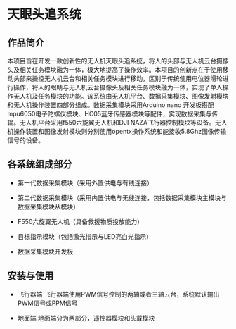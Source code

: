 # 天眼头追系统
## 作品简介
本项目旨在开发一款创新性的无人机天眼头追系统，将人的头部与无人机云台摄像头及相关任务模块融为一体，极大地提高了操作效率。本项目的创新点在于使用移动头部来操控无人机云台和相关任务模块进行移动，区别于传统使用电位器滑轮进行操作，将人的眼睛与无人机云台摄像头及相关任务模块融为一体，实现了单人操作无人机及任务模块的功能。该系统由无人机平台、数据采集模块、图像发射模块和无人机操作装置四部分组成。数据采集模块采用Arduino nano 开发板搭配mpu6050电子陀螺仪模块、HC05蓝牙传感器模块等配件，实现数据采集与传输。无人机平台采用f550六旋翼无人机和DJI NAZA飞行器控制模块等设备。无人机操作装置和图像发射模块则分别使用opentx操作系统和能接收5.8Ghz图像传输信号的设备。


## 各系统组成部分
- 第一代数据采集模块（采用外置供电与有线连接）
  



- 第二代数据采集模块（采用内置供电与无线连接，包括数据采集模块主模块与数据采集模块从模块）
 
 
 
- F550六旋翼无人机（具备救援物质投放能力）
 


 
- 目标指示模块（包括激光指示与LED亮白光指示）
 
 

- 数据采集模块开发板
 
## 安装与使用

- 飞行器端
  飞行器端使用PWM信号控制的两轴或者三轴云台，系统默认输出PWM信号或PPM信号

  
- 地面端
  地面端分为两部分，遥控器模块和头戴模块
  
